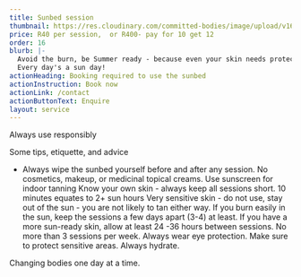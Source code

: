```yaml
---
title: Sunbed session
thumbnail: https://res.cloudinary.com/committed-bodies/image/upload/v1665575169/CB_sunbed.png
price: R40 per session,  or R400- pay for 10 get 12
order: 16
blurb: |-
  Avoid the burn, be Summer ready - because even your skin needs protection.
  Every day's a sun day!
actionHeading: Booking required to use the sunbed
actionInstruction: Book now
actionLink: /contact
actionButtonText: Enquire
layout: service
---
```

Always use responsibly 

Some tips, etiquette, and advice

* Always wipe the sunbed yourself before and after any session. 
  No cosmetics, makeup, or medicinal topical creams.
  Use sunscreen for indoor tanning
  Know your own skin - always keep all sessions short.
  10 minutes equates to 2+ sun hours
  Very sensitive skin  - do not use, stay out of the sun - you are not likely to tan either way.
  If you burn easily in the sun, keep the sessions a few days apart (3-4) at least.
  If you have a more sun-ready skin, allow at least 24 -36 hours between sessions.
  No more than 3 sessions per week.
  Always wear eye protection.
  Make sure to protect sensitive areas.
  Always hydrate.

Changing bodies one day at a time.